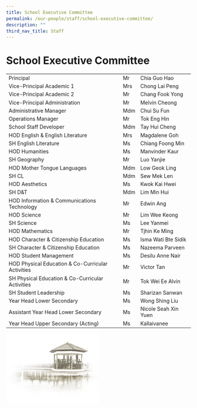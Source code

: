 ```yaml
---
title: School Executive Committee
permalink: /our-people/staff/school-executive-committee/
description: ""
third_nav_title: Staff
---
```

# **School Executive Committee**

|  	|  	|  	|
|---	|---	|---	|
| Principal 	| Mr 	| Chia Guo Hao 	|
| Vice-Principal Academic 1 	| Mrs 	| Chong Lai Peng 	|
| Vice-Principal Academic 2 	| Mr 	| Chang Fook Yong 	|
| Vice-Principal Administration  	| Mr  	| Melvin Cheong  	|
| Administrative Manager 	| Mdm 	| Chui Su Fun 	|
| Operations Manager 	| Mr 	| Tok Eng Hin 	|
| School Staff Developer  	| Mdm 	| Tay Hui Cheng  	|
| HOD English &amp; English Literature 	| Mrs 	| Magdalene Goh 	|
| SH English Literature 	| Ms 	| Chiang Foong Min 	|
| HOD Humanities 	| Ms 	| Manvinder Kaur 	|
| SH Geography 	| Mr 	| Luo Yanjie 	|
| HOD Mother Tongue Languages 	| Mdm 	| Low Geok Ling 	|
| SH CL 	| Mdm  	| Sew Mek Len   	|
| HOD Aesthetics 	| Ms  	| Kwok Kai Hwei   	|
| SH D&amp;T  	| Mdm  	| Lim Min Hui   	|
| HOD Information &amp; Communications Technology 	| Mr 	| Edwin Ang 	|
| HOD Science 	| Mr 	| Lim Wee Keong 	|
| SH Science  	| Ms 	| Lee Yanmei  	|
| HOD Mathematics 	| Mr 	| Tjhin Ke Ming 	|
| HOD Character &amp; Citizenship Education 	| Ms 	| Isma Wati Bte Sidik 	|
| SH Character &amp; Citizenship Education 	| Ms 	| Nazeema Parveen 	|
| HOD Student Management 	| Ms 	| Desilu Anne Nair 	|
| HOD Physical Education &amp; Co-Curricular Activities 	| Mr 	| Victor Tan 	|
| SH Physical Education &amp; Co-Curricular Activities 	| Mr 	| Tok Wei Ee Alvin 	|
| SH Student Leadership 	| Ms 	| Sharizan Sanwan 	|
| Year Head Lower Secondary 	| Ms 	| Wong Shing Liu 	|
| Assistant Year Head Lower Secondary 	| Ms 	| Nicole Seah Xin Yuen 	|
| Year Head Upper Secondary (Acting)  	| Ms 	| Kallaivanee 	|

<img src="/images/pavilion.png" style="width:50%">